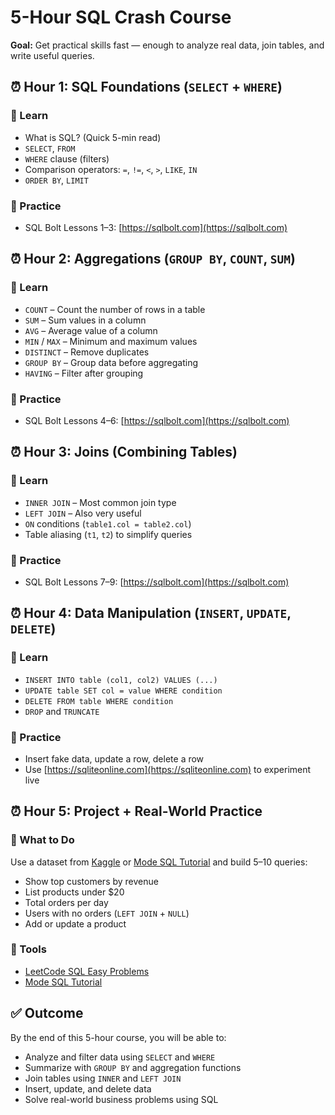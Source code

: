 # 5-Hour SQL Crash Course

**Goal:** Get practical skills fast — enough to analyze real data, join tables, and write useful queries.


## ⏰ Hour 1: SQL Foundations (`SELECT` + `WHERE`)

### 🧠 Learn

- What is SQL? (Quick 5-min read)
- `SELECT`, `FROM`
- `WHERE` clause (filters)
- Comparison operators: `=`, `!=`, `<`, `>`, `LIKE`, `IN` 
- `ORDER BY`, `LIMIT`

### 🔨 Practice

- SQL Bolt Lessons 1–3: [https://sqlbolt.com](https://sqlbolt.com)


## ⏰ Hour 2: Aggregations (`GROUP BY`, `COUNT`, `SUM`)

### 🧠 Learn

- `COUNT` – Count the number of rows in a table
- `SUM` – Sum values in a column
- `AVG` – Average value of a column
- `MIN` / `MAX` – Minimum and maximum values
- `DISTINCT` – Remove duplicates
- `GROUP BY` – Group data before aggregating
- `HAVING` – Filter after grouping

### 🔨 Practice

- SQL Bolt Lessons 4–6: [https://sqlbolt.com](https://sqlbolt.com)


## ⏰ Hour 3: Joins (Combining Tables)

### 🧠 Learn

- `INNER JOIN` – Most common join type
- `LEFT JOIN` – Also very useful
- `ON` conditions (`table1.col = table2.col`)
- Table aliasing (`t1`, `t2`) to simplify queries

### 🔨 Practice

- SQL Bolt Lessons 7–9: [https://sqlbolt.com](https://sqlbolt.com)


## ⏰ Hour 4: Data Manipulation (`INSERT`, `UPDATE`, `DELETE`)

### 🧠 Learn

- `INSERT INTO table (col1, col2) VALUES (...)`
- `UPDATE table SET col = value WHERE condition`
- `DELETE FROM table WHERE condition`
- `DROP` and `TRUNCATE`

### 🔨 Practice

- Insert fake data, update a row, delete a row
- Use [https://sqliteonline.com](https://sqliteonline.com) to experiment live


## ⏰ Hour 5: Project + Real-World Practice

### 🧠 What to Do

Use a dataset from [Kaggle](https://www.kaggle.com) or [Mode SQL Tutorial](https://mode.com/sql-tutorial/) and build 5–10 queries:

- Show top customers by revenue
- List products under $20
- Total orders per day
- Users with no orders (`LEFT JOIN` + `NULL`)
- Add or update a product

### 🔨 Tools

- [LeetCode SQL Easy Problems](https://leetcode.com/problemset/database/)
- [Mode SQL Tutorial](https://mode.com/sql-tutorial/)


## ✅ Outcome

By the end of this 5-hour course, you will be able to:

- Analyze and filter data using `SELECT` and `WHERE`
- Summarize with `GROUP BY` and aggregation functions
- Join tables using `INNER` and `LEFT JOIN`
- Insert, update, and delete data
- Solve real-world business problems using SQL
